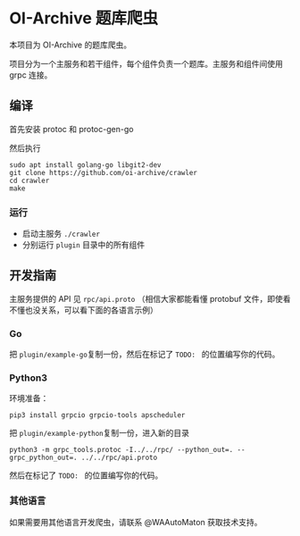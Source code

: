 # OI-Archive 题库爬虫

本项目为 OI-Archive 的题库爬虫。

项目分为一个主服务和若干组件，每个组件负责一个题库。主服务和组件间使用 grpc 连接。



 ## 编译

首先安装 protoc 和 protoc-gen-go

然后执行

```shell
sudo apt install golang-go libgit2-dev
git clone https://github.com/oi-archive/crawler
cd crawler
make
```



### 运行

* 启动主服务 `./crawler`
* 分别运行 `plugin` 目录中的所有组件



## 开发指南

主服务提供的 API 见 `rpc/api.proto` （相信大家都能看懂 protobuf 文件，即使看不懂也没关系，可以看下面的各语言示例）

### Go 

把 `plugin/example-go`复制一份，然后在标记了 `TODO: ` 的位置编写你的代码。

### Python3

环境准备：

```shell
pip3 install grpcio grpcio-tools apscheduler
```

把 `plugin/example-python`复制一份，进入新的目录

```shell
python3 -m grpc_tools.protoc -I../../rpc/ --python_out=. --grpc_python_out=. ../../rpc/api.proto
```

然后在标记了 `TODO: ` 的位置编写你的代码。

### 其他语言

如果需要用其他语言开发爬虫，请联系 @WAAutoMaton 获取技术支持。